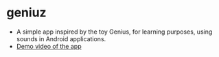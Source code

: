 # geniuz
- A simple app inspired by the toy Genius, for learning purposes, using sounds in Android applications.
- [Demo video of the app](https://www.youtube.com/watch?v=RVz9zYJBJTc)
